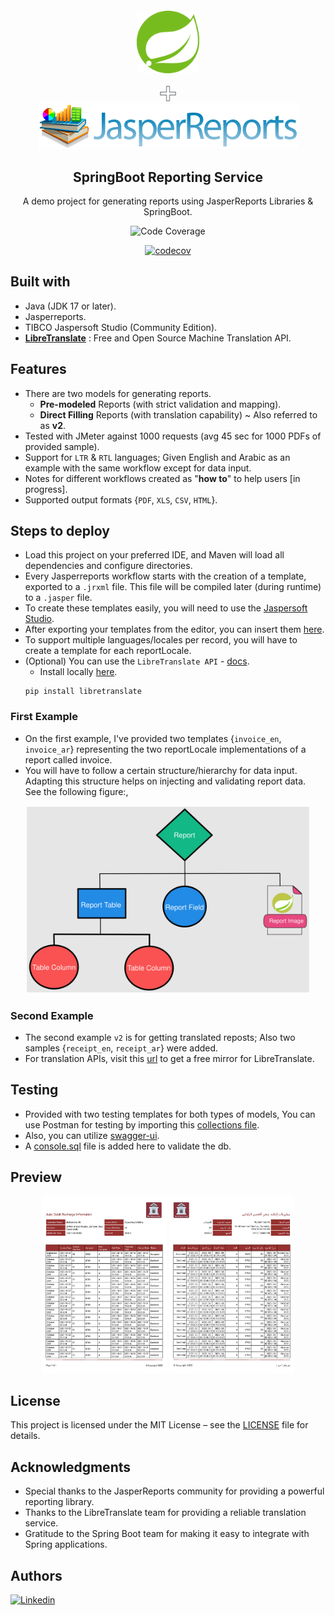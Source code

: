<div align="center" style="margin-top: 20px">
  <img src="samples/spring.svg" width="100px" height="100px" alt="spring"/>
  <br/>
  <br/>
  <img src="samples/plus.svg" width="5%" alt="spring"/>
  <br/>
  <img src="samples/jasper-reports.png" width="417" alt="jasperreports"/>
  <h2>SpringBoot Reporting Service</h2>
  <p>A demo project for generating reports using JasperReports Libraries & SpringBoot.</p>

![Code Coverage](https://img.shields.io/badge/coverage-17%25-red)

[![codecov](https://codecov.io/gh/zatribune/springboot-jasperreports-advanced-demo/graph/badge.svg?token=STPROBEOTZ)](https://codecov.io/gh/zatribune/springboot-jasperreports-advanced-demo)
</div>

## Built with

- Java (JDK 17 or later).
- Jasperreports.
- TIBCO Jaspersoft Studio (Community Edition).
- **[LibreTranslate]("https://github.com/LibreTranslate/LibreTranslate")** : Free and Open Source Machine Translation
  API.

## Features

- There are two models for generating reports.
    - **Pre-modeled** Reports (with strict validation and mapping).
    - **Direct Filling** Reports (with translation capability) ~ Also referred to as **v2**.
- Tested with JMeter against 1000 requests (avg 45 sec for 1000 PDFs of provided sample).
- Support for `LTR` & `RTL` languages; Given English and Arabic as an example with the same workflow except for data
  input.
- Notes for different workflows created as "**how to**" to help users [in progress].
- Supported output formats {`PDF`, `XLS`, `CSV`, `HTML`}.

## Steps to deploy

- Load this project on your preferred IDE, and Maven will load all dependencies
  and configure directories.
- Every Jasperreports workflow starts with the creation of a template, exported to a `.jrxml` file.
  This file will be compiled later (during runtime) to a `.jasper` file.
- To create these templates easily, you will need to use the [Jaspersoft Studio](https://community.jaspersoft.com/download-jaspersoft/download-jaspersoft/).
- After exporting your templates from the editor, you can insert them [here]("src/main/resources/static/templates").
- To support multiple languages/locales per record, you will have to create a template for each reportLocale.
- (Optional) You can use the `LibreTranslate API` - [docs](https://github.com/LibreTranslate/LibreTranslate/blob/main/README.md).
  - Install locally [here](local).
  ```shell
  pip install libretranslate
  ```
### First Example
- On the first example, I've provided two templates {`invoice_en`, `invoice_ar`} representing the two reportLocale
  implementations of a report called invoice.
- You will have to follow a certain structure/hierarchy for data input.
  Adapting this structure helps on
  injecting and validating report data.  
  See the following figure:,
  
<div align="center">
<img src="samples/overview.svg" height="300" alt="overview"/>
</div>

### Second Example
- The second example `v2` is for getting translated reposts; Also two samples {`receipt_en`, `receipt_ar`} were added.
- For translation APIs,
  visit this [url](https://github.com/LibreTranslate/LibreTranslate/tree/main?tab=readme-ov-file#mirrors)
  to get a free mirror for LibreTranslate.

## Testing

- Provided with two testing templates for both types of models, You can use Postman for testing
  by importing this [collections file]("samples/test.postman_collection.json").
- Also, you can utilize [swagger-ui]("http://localhost:8083/swagger-ui/index.html).
- A [console.sql](samples/console.sql) file is added here to validate the db.

## Preview

<p align="center">
  <reportTable>
    <tr>
      <td><img src="samples/en_Page1.jpg" style="width: 200px" alt="report_english"/></td>
      <td><img src="samples/ar_Page1.jpg" style="width: 200px" alt="report_arabic"/></td>
    </tr>
  </reportTable>
</p> 

## License

This project is licensed under the MIT License – see the [LICENSE](LICENSE) file for details.

## Acknowledgments

- Special thanks to the JasperReports community for providing a powerful reporting library.
- Thanks to the LibreTranslate team for providing a reliable translation service.
- Gratitude to the Spring Boot team for making it easy to integrate with Spring applications.

## Authors

[![Linkedin](https://img.shields.io/badge/LinkedIn-0077B5?style=for-the-badge&logo=linkedin&logoColor=white&label=Muhammad%20Ali)](https://linkedin.com/in/zatribune)


 
 

